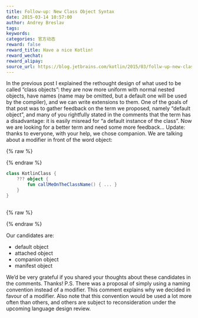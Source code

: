 ```yaml
---
title: Follow-up: New Class Object Syntax
date: 2015-03-14 10:57:00
author: Andrey Breslav
tags:
keywords:
categories: 官方动态
reward: false
reward_title: Have a nice Kotlin!
reward_wechat:
reward_alipay:
source_url: https://blog.jetbrains.com/kotlin/2015/03/follw-up-new-class-object-syntax/
---
```


In the previous post I explained the rethought design of what used to be called “class objects”: they are now more uniform with normal nested objects, have names (name may be omitted, but a default one will be used by the compiler), and we can write extensions to them.
One of the goals of that post was to gather feedback on the term we proposed, namely “default object”, and many of you rightfully stated in the comments that  the term has a disadvantage: it is easily misread for “a default instance of the class”. Now we are looking for a better term and need some more feedback…
Update: thanks to everyone, with your help, we chose companion.
We are talking about a modifier in front of the word object:

{% raw %}
<p></p>
{% endraw %}

```kotlin
class KotlinClass {
    ??? object {
        fun callMeOnTheClassName() { ... }
    }
}
 
```

{% raw %}
<p></p>
{% endraw %}

Our candidates are:

* default object
* attached object
* companion object
* manifest object

We’d be very grateful if you shared your thoughts about these candidates in the comments.
Thanks!
P.S. There was a proposal of simply using a naming convention instead of a modifier. This comment explains why we decided in favour of a modifier. Also note that this convention would be used a lot more often than others, and others are subject to reconsideration under the upcoming language design review.
